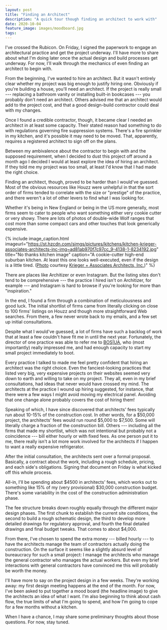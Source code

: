 ```yaml
---
layout: post
title: "Finding an Architect"
description: "A quick tour though finding an architect to work with"
date: 2020-10-04
feature_image: images/moodboard.jpg
tags: 
---
```


I've crossed the Rubicon. On Friday, I signed the paperwork to engage an architectural practice and get the project underway. I'll have more to share about what I'm doing later once the actual design and build processes get underway. For now, I'll walk through the mechanics of even finding an architect to begin with.

<!--more-->

From the beginning, I've wanted to hire an architect. But it wasn't entirely clear whether my project was big enough to justify hiring one. Obviously if you're building a house, you'll need an architect. If the project is really small --- replacing a bathroom vanity or installing built-in bookcases --- you probably don't need an architect. Others advised me that an architect would add to the project cost, and that a good design-build contractor could deal with my changes.

Once I found a credible contractor, though, it became clear I needed an architect in at least some capacity. Their stated reason had something to do with regulations governing fire suppression systems. There's a fire sprinkler in my kitchen, and it's possible it may need to be moved. That, apparently, requires a registered architect to sign off on the plans.

Between my ambivalence about the contractor to begin with and the supposed requirement, when I decided to dust this project off around a month ago I decided I would at least explore the idea of hiring an architect. If they told me my project was too small, at least I'd know that I had made the right choice.

Finding an architect, though, proved to be harder than I would've guessed. Most of the obvious resources like Houzz were unhelpful in that the sort order of firms tended to correlate with the size or "prestige" of the practice, and there weren't a lot of other levers to find what I was looking for.

Whether it's being in New England or being in the US more generally, most firms seem to cater to people who want something either very cookie cutter or very showy. There are lots of photos of double-wide Wolf ranges that cost more than some compact cars and other touches that look generically expensive.

{% include image_caption.html imageurl="https://st.hzcdn.com/simgs/pictures/kitchens/kitchen-krieger-associates-architects-inc-img~ad81ab970f7c97cc_9-4138-1-8234192.jpg" title="No thanks kitchen image" caption="A cookie-cutter high-end suburban kitchen. At least this one looks well-executed, even if the design is a little tired. (<a href='https://www.houzz.fr/photos/kitchen-phvw-vp~771539'>Photo</a> courtesy <a href='https://www.houzz.fr/hznb/professionnels/architecte/krieger-associates-architects-inc-pfvwus-pf~1702898409' target='_blank'>Krieger + Associates Architects, Inc.</a>)" %}

There are places like Architizer or even Instagram. But the listing sites don't tend to be comprehensive --- the practice I hired isn't on Architizer, for example --- and Instagram is hard to browse if you're looking for more than "inspiration."

In the end, I found a firm through a combination of meticulousness and good luck. The initial shortlist of firms came from literally clicking on close to 100 firms' listings on Houzz and though more straightforward Web searches. From there, a few never wrote back to my emails, and a few set up initial consultations.

Despite what I would've guessed, a lot of firms have such a backlog of work that at least a few couldn't have fit me in until the next year. Fortunately, the director of one practice was able to refer me to <a href="https://bos-ua.com/about/">BOS|UA</a>, who (most importantly) really impressed me, and had enough capacity to start my small project immediately to boot.

Every practice I talked to made me feel pretty confident that hiring an architect was the right choice. Even the fanciest-looking practices that listed very big, very expensive projects on their websites seemed very down to earth and willing to take on my project. They all, even in my brief consultations, had ideas that never would have crossed my mind. The architects at the practice I wound up hiring suggested, for instance, that there were a few ways I might avoid moving my electrical panel. Avoiding that one change alone probably covers the cost of hiring them!

Speaking of which, I have since discovered that architects' fees typically run about 10-15% of the construction cost. In other words, for a $50,000 project, the architects' fees would run round $5,000 to $7,500. Some will literally charge a fraction of the construction bill. Others --- including all the firms that made my shortlist, which was not intentional but probably not a coincidence --- bill either hourly or with fixed fees. As one person put it to me, there really isn't a lot more work involved for the architects if I happen to want a really expensive refrigerator.

After the initial consultation, the architects sent over a formal proposal. Basically, a contract about the work, including a rough schedule, pricing, and each side's obligations. Signing that document on Friday is what kicked off this whole process.

All-in, I'll be spending about $4500 in architects' fees, which works out to something like 15% of my (very provisional) $30,000 construction budget. There's some variability in the cost of the construction administration phase.

The fee structure breaks down roughly equally through the different major design phases. The first chunk to establish the current site conditions, the second to build a rough schematic design, the third to develop more detailed drawings for regulatory approval, and fourth the final detailed drawings and final budget tweaks. That comes to about $4,000.

From there, I've chosen to spend the extra money --- billed hourly --- to have the architects manage the team of contractors actually doing the construction. On the surface it seems like a slightly absurd level of bureaucracy for such a small project: I manage the architects who manage the general contractor who manages the actual workers. But even my brief interactions with general contractors have convinced me this will probably be worth the money.

I'll have more to say on the project design in a few weeks. They're working away: my first design meeting happens at the end of the month. For now, I've been asked to put together a mood board (the headline image) to give the architects an idea of what I want. I'm also beginning to think about cash flow, the true limits of what I'm going to spend, and how I'm going to cope for a few months without a kitchen.

When I have a chance, I may share some preliminary thoughts about those questions. For now, stay tuned.
